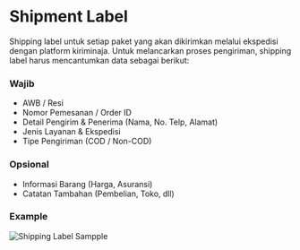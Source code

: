 # Shipment Label
Shipping label untuk setiap paket yang akan dikirimkan melalui ekspedisi dengan platform kiriminaja. Untuk melancarkan proses pengiriman, shipping label harus mencantumkan data sebagai berikut:

### Wajib
- AWB / Resi
- Nomor Pemesanan / Order ID
- Detail Pengirim & Penerima (Nama, No. Telp, Alamat)
- Jenis Layanan & Ekspedisi
- Tipe Pengiriman (COD / Non-COD)

### Opsional
- Informasi Barang (Harga, Asuransi)
- Catatan Tambahan (Pembelian, Toko, dll)

### Example
![Shipping Label Sampple](/img/shipping-label-1.png)
